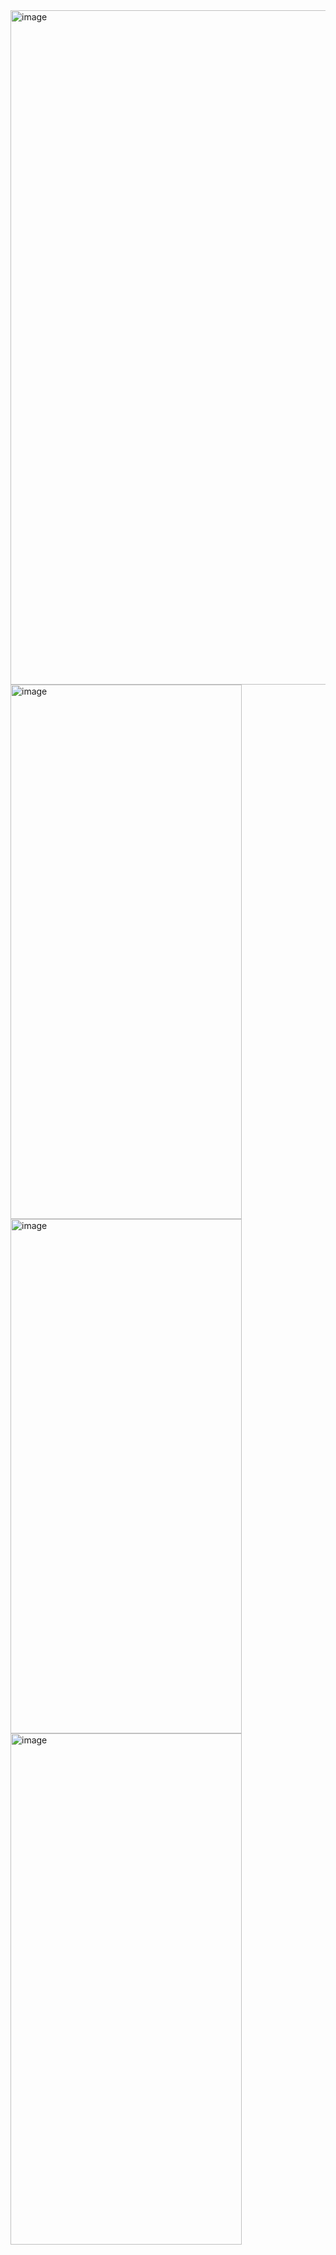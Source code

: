 <img width="1919" height="1079" alt="image" src="https://github.com/user-attachments/assets/23bd3a36-a323-488c-9240-1863a088b17a" />
<img width="370" height="855" alt="image" src="https://github.com/user-attachments/assets/64c1207b-08ae-448e-8da7-94f6cd790520" />
<img width="370" height="823" alt="image" src="https://github.com/user-attachments/assets/9f93ea33-a47e-4b25-91f2-4985dfd26e28" />
<img width="370" height="818" alt="image" src="https://github.com/user-attachments/assets/ed627206-7f67-463d-8f8a-dff3a431bc9e" />
